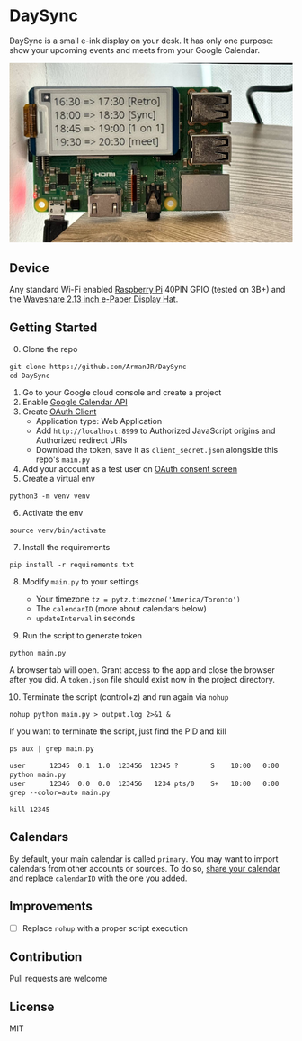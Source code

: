 # DaySync
DaySync is a small e-ink display on your desk. It has only one purpose: show your upcoming events and meets from your Google Calendar.

![device](docs/image.jpg)

## Device
Any standard Wi-Fi enabled [Raspberry Pi](https://a.co/d/06YPsAjF) 40PIN GPIO (tested on 3B+) and the [Waveshare 2.13 inch e-Paper Display Hat](https://a.co/d/0hyt380P).

## Getting Started
0. Clone the repo 
```
git clone https://github.com/ArmanJR/DaySync
cd DaySync
```
1. Go to your Google cloud console and create a project
2. Enable [Google Calendar API](https://console.cloud.google.com/marketplace/product/google/calendar-json.googleapis.com)
3. Create [OAuth Client](https://console.cloud.google.com/apis/credentials/oauthclient)
    - Application type: Web Application
    - Add `http://localhost:8999` to Authorized JavaScript origins and Authorized redirect URIs
    - Download the token, save it as `client_secret.json` alongside this repo's `main.py`
4. Add your account as a test user on [OAuth consent screen](https://console.cloud.google.com/apis/credentials/consent)
5. Create a virtual env 
```
python3 -m venv venv
```
6. Activate the env
```
source venv/bin/activate
```
7. Install the requirements
```
pip install -r requirements.txt
```

8. Modify `main.py` to your settings
   - Your timezone `tz = pytz.timezone('America/Toronto')`
   - The `calendarID` (more about calendars below)
   - `updateInterval` in seconds

9. Run the script to generate token
```
python main.py
```
A browser tab will open. Grant access to the app and close the browser after you did. A `token.json` file should exist now in the project directory.

10. Terminate the script (control+z) and run again via `nohup`
```
nohup python main.py > output.log 2>&1 &
```
If you want to terminate the script, just find the PID and kill
```
ps aux | grep main.py
```
```
user      12345  0.1  1.0  123456  12345 ?        S    10:00   0:00 python main.py
user      12346  0.0  0.0  123456   1234 pts/0    S+   10:00   0:00 grep --color=auto main.py
```
```
kill 12345
```
   
## Calendars
By default, your main calendar is called `primary`. You may want to import calendars from other accounts or sources.
To do so, [share your calendar](https://support.google.com/calendar/answer/37082?hl=en) and replace `calendarID` with the one you added.

## Improvements
- [ ] Replace `nohup` with a proper script execution

## Contribution
Pull requests are welcome

## License
MIT